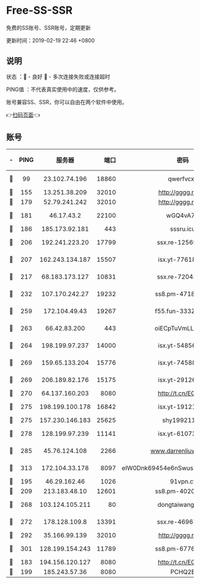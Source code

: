 # Free-SS-SSR

免费的SS账号、SSR账号，定期更新

更新时间：2019-02-19 22:46 +0800

## 说明

状态     ：🙂 - 良好 🙁 - 多次连接失败或连接超时

PING值   ：不代表真实使用中的速度，仅供参考。

账号兼容SS、SSR，你可以自由在两个软件中使用。

👉[扫码页面](https://liesauer.github.io/free-ss-ssr.github.io/)👈

## 账号

|-|PING|服务器|端口|密码|加密方式|区域|
|:----:|:----:|:-----:|-----:|:----:|:----:|:----:|
|🙂|99|23.102.74.196|18860|qwerfvcxz|aes-256-gcm|JP|
|🙂|155|13.251.38.209|32010|http://gggg.rocks|chacha20|SG|
|🙂|179|52.79.241.242|32010|http://gggg.rocks|chacha20|KR|
|🙂|181|46.17.43.2|22100|wGQ4vA7D|aes-256-gcm|RU|
|🙂|186|185.173.92.181|443|sssru.icu|rc4-md5|RU|
|🙂|206|192.241.223.20|17799|ssx.re-12569451|aes-256-cfb|US|
|🙂|207|162.243.134.187|15507|isx.yt-77618718|aes-256-cfb|US|
|🙂|217|68.183.173.127|10831|ssx.re-72043236|aes-256-cfb|US|
|🙂|232|107.170.242.27|19232|ss8.pm-47184551|aes-256-cfb|US|
|🙂|259|172.104.49.43|19267|f55.fun-33324216|aes-256-cfb|SG|
|🙂|263|66.42.83.200|443|oiECpTuVmLLxk4Ts|aes-256-cfb|US|
|🙂|264|198.199.97.237|14000|isx.yt-54856932|aes-256-cfb|US|
|🙂|269|159.65.133.204|15776|isx.yt-74588926|aes-256-cfb|SG|
|🙂|269|206.189.82.176|15175|isx.yt-29126697|aes-256-cfb|SG|
|🙂|270|64.137.160.203|8080|http://t.cn/EGJIyrl|rc4-md5|CA|
|🙂|275|198.199.100.178|16842|isx.yt-19121084|aes-256-cfb|US|
|🙂|275|157.230.146.183|25625|shy19921124|rc4-md5|US|
|🙂|278|128.199.97.239|11141|isx.yt-61073883|aes-256-cfb|SG|
|🙂|285|45.76.124.108|2266|www.darrenliuwei.com|aes-256-cfb|AU|
|🙂|313|172.104.33.178|8097|eIW0Dnk69454e6nSwuspv9DmS201tQ0D|aes-256-cfb|SG|
|🙂|195|46.29.162.46|1026|91vpn.cf|rc4-md5|RU|
|🙂|209|213.183.48.10|12601|ss8.pm-40202630|rc4-md5|RU|
|🙂|268|103.124.105.211|80|dongtaiwang.com|aes-256-cfb|US|
|🙂|272|178.128.109.8|13391|ssx.re-46967706|aes-256-cfb|SG|
|🙂|292|35.166.99.139|32010|http://gggg.rocks|chacha20|US|
|🙂|301|128.199.154.243|11789|ss8.pm-67760833|aes-256-cfb|SG|
|🙁|183|194.156.120.127|8080|http://t.cn/EGJIyrl|rc4-md5|RU|
|🙁|199|185.243.57.36|8080|PCHQ2E|rc4-md5|US|
